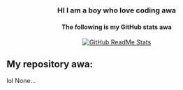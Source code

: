 <h3 align="center">HI I am a boy who love coding awa</h3>
<h4 align="center">The following is my GitHub stats awa</h4>
<div align="center">
<p>
  <a href="https://github.com/oto9487">
  <img src="https://github-readme-stats.vercel.app/api?username=oto9487&show_icons=true&theme=react" alt="GitHub ReadMe Stats">
  </a>
</p>
</div>

## My repository awa:
  
lol None...
